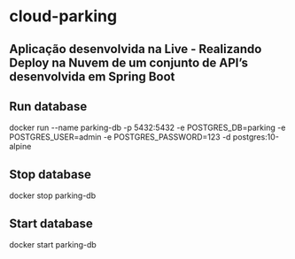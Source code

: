 # cloud-parking

## Aplicação desenvolvida na Live - Realizando Deploy na Nuvem de um conjunto de API’s desenvolvida em Spring Boot

## Run database
docker run --name parking-db -p 5432:5432 -e POSTGRES_DB=parking -e POSTGRES_USER=admin -e POSTGRES_PASSWORD=123 -d postgres:10-alpine

## Stop database
docker stop parking-db

## Start database
docker start parking-db
